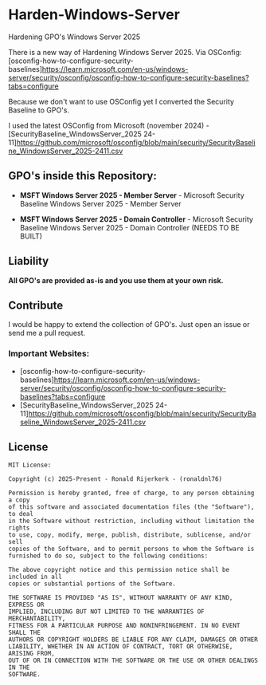# Harden-Windows-Server
Hardening GPO's Windows Server 2025

There is a new way of Hardening Windows Server 2025. Via OSConfig: [osconfig-how-to-configure-security-baselines]https://learn.microsoft.com/en-us/windows-server/security/osconfig/osconfig-how-to-configure-security-baselines?tabs=configure

Because we don't want to use OSConfig yet I converted the Security Baseline to GPO's.

I used the latest OSConfig from Microsoft (november 2024) - [SecurityBaseline_WindowsServer_2025 24-11]https://github.com/microsoft/osconfig/blob/main/security/SecurityBaseline_WindowsServer_2025-2411.csv

## GPO's inside this Repository:
- **MSFT Windows Server 2025 - Member Server** - Microsoft Security Baseline Windows Server 2025 - Member Server

- **MSFT Windows Server 2025 - Domain Controller** - Microsoft Security Baseline Windows Server 2025 - Domain Controller (NEEDS TO BE BUILT)


## Liability

**All GPO's are provided as-is and you use them at your own risk.**

## Contribute

I would be happy to extend the collection of GPO's. Just open an issue or
send me a pull request.

### Important Websites:
- [osconfig-how-to-configure-security-baselines]https://learn.microsoft.com/en-us/windows-server/security/osconfig/osconfig-how-to-configure-security-baselines?tabs=configure
- [SecurityBaseline_WindowsServer_2025 24-11]https://github.com/microsoft/osconfig/blob/main/security/SecurityBaseline_WindowsServer_2025-2411.csv

## License
  
    MIT License:

    Copyright (c) 2025-Present - Ronald Rijerkerk - (ronaldnl76)

    Permission is hereby granted, free of charge, to any person obtaining a copy
    of this software and associated documentation files (the "Software"), to deal
    in the Software without restriction, including without limitation the rights
    to use, copy, modify, merge, publish, distribute, sublicense, and/or sell
    copies of the Software, and to permit persons to whom the Software is
    furnished to do so, subject to the following conditions:

    The above copyright notice and this permission notice shall be included in all
    copies or substantial portions of the Software.
  
    THE SOFTWARE IS PROVIDED "AS IS", WITHOUT WARRANTY OF ANY KIND, EXPRESS OR
    IMPLIED, INCLUDING BUT NOT LIMITED TO THE WARRANTIES OF MERCHANTABILITY,
    FITNESS FOR A PARTICULAR PURPOSE AND NONINFRINGEMENT. IN NO EVENT SHALL THE
    AUTHORS OR COPYRIGHT HOLDERS BE LIABLE FOR ANY CLAIM, DAMAGES OR OTHER
    LIABILITY, WHETHER IN AN ACTION OF CONTRACT, TORT OR OTHERWISE, ARISING FROM,
    OUT OF OR IN CONNECTION WITH THE SOFTWARE OR THE USE OR OTHER DEALINGS IN THE
    SOFTWARE.
